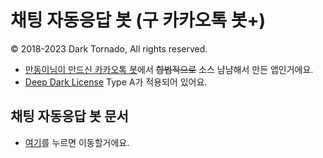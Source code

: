 # 채팅 자동응답 봇 (구 카카오톡 봇+)

© 2018-2023 Dark Tornado, All rights reserved.

* [만동이님이 만드신 카카오톡 봇](https://github.com/BackupDead/ScriptableKakaoBot)에서 <s>합법적으로</s> 소스 냠냠해서 만든 앱인거에요.
* [Deep Dark License](https://github.com/DarkTornado/DeepDarkLicense) Type A가 적용되어 있어요.

## 채팅 자동응답 봇 문서
* [여기](https://darktornado.github.io/KakaoTalkBot/)를 누르면 이동할거에요.
